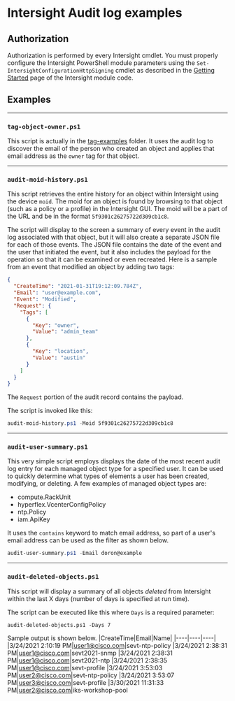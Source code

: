 # Intersight Audit log examples

## Authorization

Authorization is performed by every Intersight cmdlet. You must properly configure the Intersight PowerShell module parameters using the `Set-IntersightConfigurationHttpSigning` cmdlet as described in the [Getting Started](https://github.com/CiscoDevNet/intersight-powershell/blob/master/GettingStarted.md) page of the Intersight module code.

## Examples

---

### `tag-object-owner.ps1`

This script is actually in the [tag-examples](..\tag-examples) folder. It uses the audit log to discover the email of the person who created an object and applies that email address as the `owner` tag for that object.

---

### `audit-moid-history.ps1`

This script retrieves the entire history for an object within Intersight using the device `moid`. The moid for an object is found by browsing to that object (such as a policy or a profile) in the Intersight GUI. The moid will be a part of the URL and be in the format `5f9301c26275722d309cb1c8`.

The script will display to the screen a summary of every event in the audit log associated with that object, but it will also create a separate JSON file for each of those events. The JSON file contains the date of the event and the user that initiated the event, but it also includes the payload for the operation so that it can be examined or even recreated. Here is a sample from an event that modified an object by adding two tags:

```json
{
  "CreateTime": "2021-01-31T19:12:09.784Z",
  "Email": "user@example.com",
  "Event": "Modified",
  "Request": {
    "Tags": [
      {
        "Key": "owner",
        "Value": "admin_team"
      },
      {
        "Key": "location",
        "Value": "austin"
      }
    ]
  }
}
```
The `Request` portion of the audit record contains the payload.

The script is invoked like this:

```powershell
audit-moid-history.ps1 -Moid 5f9301c26275722d309cb1c8
```

---

### `audit-user-summary.ps1`

This very simple script employs displays the date of the most recent audit log entry for each managed object type for a specified user. It can be used to quickly determine what types of elements a user has been created, modifying, or deleting. A few examples of managed object types are:
* compute.RackUnit
* hyperflex.VcenterConfigPolicy
* ntp.Policy
* iam.ApiKey

It uses the `contains` keyword to match email address, so part of a user's email address can be used as the filter as shown below.
```powershell
audit-user-summary.ps1 -Email doron@example
```
---
### `audit-deleted-objects.ps1`
This script will display a summary of all objects *deleted* from Intersight within the last X days (number of days is specified at run time).

The script can be executed like this where `Days` is a required parameter:
```
audit-deleted-objects.ps1 -Days 7
```
Sample output is shown below.
|CreateTime|Email|Name|
|----|----|----|
|3/24/2021 2:10:19 PM|user1@cisco.com|sevt-ntp-policy
|3/24/2021 2:38:31 PM|user1@cisco.com|sevt2021-snmp
|3/24/2021 2:38:31 PM|user1@cisco.com|sevt2021-ntp
|3/24/2021 2:38:35 PM|user1@cisco.com|sevt-profile
|3/24/2021 3:53:03 PM|user2@cisco.com|sevt-ntp-policy
|3/24/2021 3:53:07 PM|user3@cisco.com|sevt-profile
|3/30/2021 11:31:33 PM|user2@cisco.com|iks-workshop-pool

